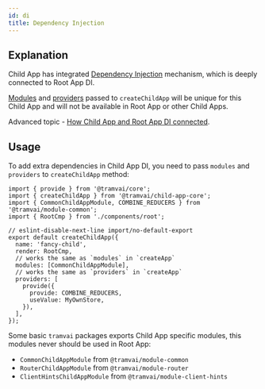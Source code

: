 ```yaml
---
id: di
title: Dependency Injection
---
```


## Explanation

Child App has integrated [Dependency Injection](concepts/di.md) mechanism, which is deeply connected to Root App DI.

[Modules](concepts/module.md) and [providers](concepts/provider.md) passed to `createChildApp` will be unique for this Child App and will not be available in Root App or other Child Apps.

Advanced topic - [How Child App and Root App DI connected](03-features/015-child-app/012-advanced/01-workflow.md#dependency-injection).

## Usage

To add extra dependencies in Child App DI, you need to pass `modules` and `providers` to `createChildApp` method:

```tsx
import { provide } from '@tramvai/core';
import { createChildApp } from '@tramvai/child-app-core';
import { CommonChildAppModule, COMBINE_REDUCERS } from '@tramvai/module-common';
import { RootCmp } from './components/root';

// eslint-disable-next-line import/no-default-export
export default createChildApp({
  name: 'fancy-child',
  render: RootCmp,
  // works the same as `modules` in `createApp`
  modules: [CommonChildAppModule],
  // works the same as `providers` in `createApp`
  providers: [
    provide({
      provide: COMBINE_REDUCERS,
      useValue: MyOwnStore,
    }),
  ],
});
```

Some basic `tramvai` packages exports Child App specific modules, this modules never should be used in Root App:
- `CommonChildAppModule` from `@tramvai/module-common`
- `RouterChildAppModule` from `@tramvai/module-router`
- `ClientHintsChildAppModule` from `@tramvai/module-client-hints`
